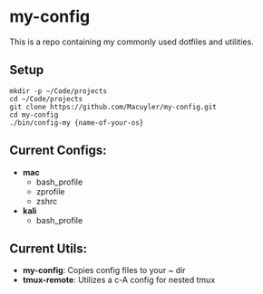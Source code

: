 # my-config
This is a repo containing my commonly used dotfiles and utilities.

## Setup
```
mkdir -p ~/Code/projects
cd ~/Code/projects
git clone https://github.com/Macuyler/my-config.git
cd my-config
./bin/config-my {name-of-your-os}
```

## Current Configs:
 - **mac**
   - bash_profile
   - zprofile
   - zshrc
 - **kali**
   - bash_profile
   
## Current Utils:
 - **my-config**: Copies config files to your ~ dir
 - **tmux-remote**: Utilizes a c-A config for nested tmux
